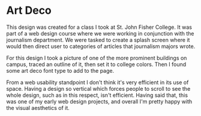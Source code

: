 # Art Deco

This design was created for a class I took at St. John Fisher College. It was part of a web design course where we were working in conjunction with the journalism
department. We were tasked to create a splash screen where it would then direct user to categories of articles that journalism majors wrote.

For this design I took a picture of one of the more prominent buildings on campus, traced an outline of it, then set it to college colors. Then I found some art deco font
type to add to the page.

From a web usability standpoint I don't think it's very efficient in its use of space. Having a design so vertical which forces people to scroll to see the whole design,
such as in this respect, isn't efficient. Having said that, this was one of my early web design projects, and overall I'm pretty happy with the visual aesthetics of it.
